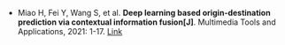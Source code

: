 * Miao H, Fei Y, Wang S, et al. <b>Deep learning based origin-destination prediction via contextual information fusion[J]</b>. Multimedia Tools and Applications, 2021: 1-17. [Link](https://link.springer.com/article/10.1007/s11042-020-10492-6)
